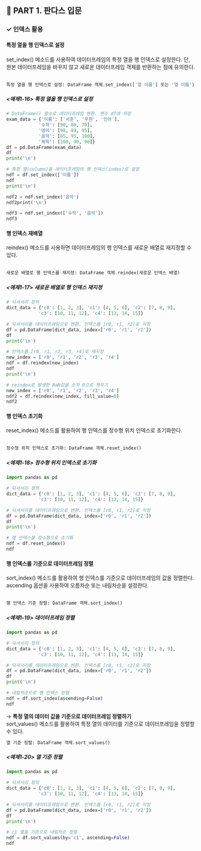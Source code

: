 <h2>📌 PART 1. 판다스 입문</h2>
<h3>✓ 인덱스 활용</h3>

<h4>특정 열을 행 인덱스로 설정</h4>
set_index() 메소드를 사용하여 데이터프레임의 특정 열을 행 인덱스로 설정한다. 단, 원본 데이터프레임을 바꾸지 않고 새로운 데이터프레임 객체를 반환하는 점에 유의한다.<br>
<br>

```python
특정 열을 행 인덱스로 설정: DataFrame 객체.set_index(['열 이름'] 또는 '열 이름')
```
##### <예제1-16> 특정 열을 행 인덱스로 설정
```python
# DataFrame() 함수로 데이터프레임 변환. 변수 df에 저장
exam_data = {'이름': ['서준', '우현', '인아'],
            '수학': [90, 80, 70],
            '영어': [98, 89, 95],
            '음악': [85, 95, 100],
            '체육': [100, 90, 90]}
df = pd.DataFrame(exam_data)
df
print('\n')

# 특정 열(column)을 데이터프레임의 행 인덱스(index)로 설정
ndf = df.set_index(['이름'])
ndf
print('\n')

ndf2 = ndf.set_index('음악')
ndf2print('\n')

ndf3 = ndf.set_index(['수학', '음악'])
ndf3
```

<h4>행 인덱스 재배열</h4>
reindex() 메소드를 사용하면 데이터프레임의 행 인덱스를 새로운 배열로 재지정할 수 있다.<br>
<br>

```python
새로운 배열로 행 인덱스를 재지정: DataFrame 객체.reindex(새로운 인덱스 배열)
```
##### <예제1-17> 새로운 배열로 행 인덱스 재지정
```python
# 딕셔서리 정의
dict_data = {'c0': [1, 2, 3], 'c1': [4, 5, 6], 'c2': [7, 8, 9],
            'c3': [10, 11, 12], 'c4': [13, 14, 15]}

# 딕셔서리를 데이터프레임으로 변환. 인덱스를 [r0, r1, r2]로 지정
df = pd.DataFrame(dict_data, index=['r0', 'r1', 'r2'])
df
print('\n')

# 인덱스를 [r0, r1, r2, r3, r4]로 재지정
new_index = ['r0', 'r1', 'r2', 'r3', 'r4']
ndf = df.reindex(new_index)
ndf
print('\n')

# reindex로 발생한 NaN값을 숫자 0으로 채우기 
new_index = ['r0', 'r1', 'r2', 'r3', 'r4']
ndf2 = df.reindex(new_index, fill_value=0)
ndf2
```

<h4>행 인덱스 초기화</h4>
reset_index() 메소드를 활용하여 행 인덱스를 정수형 위치 인덱스로 초기화한다. <br>
<br>

```python
정수형 위치 인덱스로 초기화: DataFrame 객체.reset_index()
```
##### <예제1-18> 정수형 위치 인덱스로 초기화
```python
import pandas as pd

# 딕셔서리 정의
dict_data = {'c0': [1, 2, 3], 'c1': [4, 5, 6], 'c2': [7, 8, 9],
            'c3': [10, 11, 12], 'c4': [13, 14, 15]}

# 딕셔서리를 데이터프레임으로 변환. 인덱스를 [r0, r1, r2]로 지정
df = pd.DataFrame(dict_data, index=['r0', 'r1', 'r2'])
df
print('\n')

# 행 인덱스를 정수형으로 초기화
ndf = df.reset_index()
ndf
```

<h4>행 인덱스를 기준으로 데이터프레임 정렬</h4>
sort_index() 메소드를 활용하여 행 인덱스를 기준으로 데이터프레임의 값을 정렬한다. ascending 옵션을 사용하여 오름차순 또는 내림차순을 설정한다.<br>
<br>

```python
행 인덱스 기준 정렬: DataFrame 객체.sort_index()
```
##### <예제1-19> 데이터프레임 정렬
```python
import pandas as pd

# 딕셔서리 정의
dict_data = {'c0': [1, 2, 3], 'c1': [4, 5, 6], 'c2': [7, 8, 9],
            'c3': [10, 11, 12], 'c4': [13, 14, 15]}

# 딕셔서리를 데이터프레임으로 변환. 인덱스를 [r0, r1, r2]로 지정
df = pd.DataFrame(dict_data, index=['r0', 'r1', 'r2'])
df
print('\n')

# 내림차순으로 행 인덱스 정렬
ndf = df.sort_index(ascending=False)
ndf
```

→ **특정 열의 데이터 값을 기준으로 데이터프레임 정렬하기**<br>
sort_values() 메소드를 활용하여 특정 열의 데이터를 기준으로 데이터프레임을 정렬할 수 있다.   
```python
열 기준 정렬: DataFrame 객체.sort_values()
```
##### <예제1-20> 열 기준 정렬
```python
import pandas as pd

# 딕셔서리 정의
dict_data = {'c0': [1, 2, 3], 'c1': [4, 5, 6], 'c2': [7, 8, 9],
            'c3': [10, 11, 12], 'c4': [13, 14, 15]}

# 딕셔서리를 데이터프레임으로 변환. 인덱스를 [r0, r1, r2]로 지정
df = pd.DataFrame(dict_data, index=['r0', 'r1', 'r2'])
df
print('\n')

# c1 열을 기준으로 내림차순 정렬
ndf = df.sort_values(by='c1', ascending=False)
ndf
```